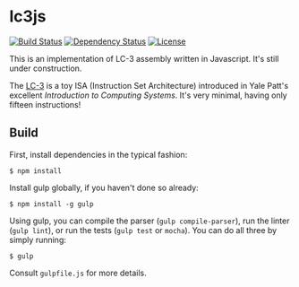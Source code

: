 # lc3js

[![Build Status](https://travis-ci.org/strburst/lc3js.svg?branch=master)](https://travis-ci.org/strburst/lc3js)
[![Dependency Status](https://david-dm.org/strburst/lc3js.svg)](https://david-dm.org/strburst/lc3js)
[![License](https://img.shields.io/:license-GPLv3-blue.svg)](https://www.gnu.org/licenses/gpl-3.0.en.html)

This is an implementation of LC-3 assembly written in Javascript. It's still under construction.

The [LC-3](https://en.wikipedia.org/wiki/LC-3) is a toy ISA (Instruction Set Architecture) introduced in Yale Patt's excellent *Introduction to Computing Systems*. It's very minimal, having only fifteen instructions!

## Build

First, install dependencies in the typical fashion:

```
$ npm install
```

Install gulp globally, if you haven't done so already:

```
$ npm install -g gulp
```

Using gulp, you can compile the parser (`gulp compile-parser`), run the linter (`gulp lint`), or run the tests (`gulp test` or `mocha`). You can do all three by simply running:

```
$ gulp
```

Consult `gulpfile.js` for more details.
